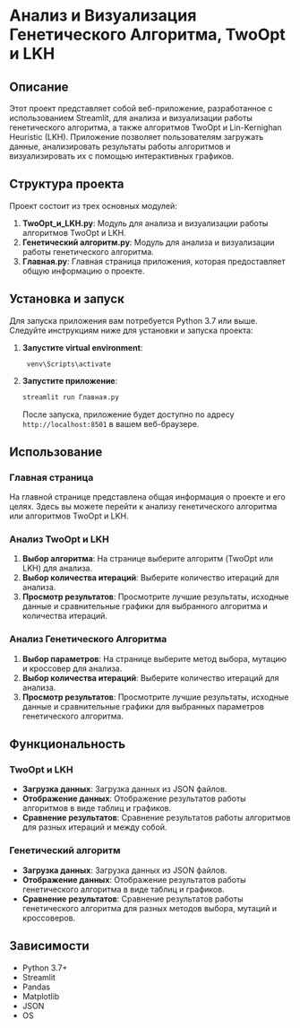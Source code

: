 # Анализ и Визуализация Генетического Алгоритма, TwoOpt и LKH

## Описание

Этот проект представляет собой веб-приложение, разработанное с использованием Streamlit, для анализа и визуализации работы генетического алгоритма, а также алгоритмов TwoOpt и Lin-Kernighan Heuristic (LKH). Приложение позволяет пользователям загружать данные, анализировать результаты работы алгоритмов и визуализировать их с помощью интерактивных графиков.

## Структура проекта

Проект состоит из трех основных модулей:

1. **TwoOpt_и_LKH.py**: Модуль для анализа и визуализации работы алгоритмов TwoOpt и LKH.
2. **Генетический алгоритм.py**: Модуль для анализа и визуализации работы генетического алгоритма.
3. **Главная.py**: Главная страница приложения, которая предоставляет общую информацию о проекте.

## Установка и запуск

Для запуска приложения вам потребуется Python 3.7 или выше. Следуйте инструкциям ниже для установки и запуска проекта:

1. **Запустите virtual environment**:
   ```shell
    venv\Scripts\activate
    ```
2. **Запустите приложение**:
   ```bash
   streamlit run Главная.py
   ```
   После запуска, приложение будет доступно по адресу `http://localhost:8501` в вашем веб-браузере.

## Использование

### Главная страница

На главной странице представлена общая информация о проекте и его целях. Здесь вы можете перейти к анализу генетического алгоритма или алгоритмов TwoOpt и LKH.

### Анализ TwoOpt и LKH

1. **Выбор алгоритма**: На странице выберите алгоритм (TwoOpt или LKH) для анализа.
2. **Выбор количества итераций**: Выберите количество итераций для анализа.
3. **Просмотр результатов**: Просмотрите лучшие результаты, исходные данные и сравнительные графики для выбранного алгоритма и количества итераций.

### Анализ Генетического Алгоритма

1. **Выбор параметров**: На странице выберите метод выбора, мутацию и кроссовер для анализа.
2. **Выбор количества итераций**: Выберите количество итераций для анализа.
3. **Просмотр результатов**: Просмотрите лучшие результаты, исходные данные и сравнительные графики для выбранных параметров генетического алгоритма.

## Функциональность

### TwoOpt и LKH

- **Загрузка данных**: Загрузка данных из JSON файлов.
- **Отображение данных**: Отображение результатов работы алгоритмов в виде таблиц и графиков.
- **Сравнение результатов**: Сравнение результатов работы алгоритмов для разных итераций и между собой.

### Генетический алгоритм

- **Загрузка данных**: Загрузка данных из JSON файлов.
- **Отображение данных**: Отображение результатов работы генетического алгоритма в виде таблиц и графиков.
- **Сравнение результатов**: Сравнение результатов работы генетического алгоритма для разных методов выбора, мутаций и кроссоверов.

## Зависимости

- Python 3.7+
- Streamlit
- Pandas
- Matplotlib
- JSON
- OS